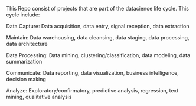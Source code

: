 This Repo consist of projects that are part of the datacience life cycle. This cycle include:

Data Capture: Data acquisition, data entry, signal reception, data extraction

Maintain: Data warehousing, data cleansing, data staging, data processing, data architecture

Data Processing: Data mining, clustering/classification, data modeling, data summarization

Communicate: Data reporting, data visualization, business intelligence, decision making

Analyze: Exploratory/confirmatory, predictive analysis, regression, text mining, qualitative analysis 
